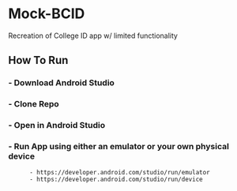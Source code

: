 # Mock-BCID
Recreation of College ID app w/ limited functionality

## How To Run

### - Download Android Studio
### - Clone Repo
### - Open in Android Studio
### - Run App using either an emulator or your own physical device
          - https://developer.android.com/studio/run/emulator
          - https://developer.android.com/studio/run/device
